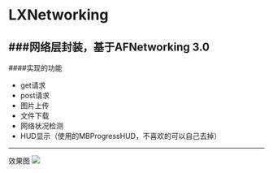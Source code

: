 # LXNetworking
###网络层封装，基于AFNetworking 3.0
---
####实现的功能
* get请求
* post请求
* 图片上传
* 文件下载
* 网络状况检测
* HUD显示（使用的MBProgressHUD，不喜欢的可以自己去掉）

---

效果图
![](http://i3.piimg.com/03360a1229ce0405.gif)


